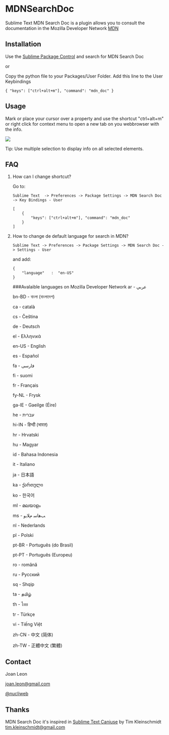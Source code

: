 MDNSearchDoc
============

Sublime Text MDN Search Doc is a plugin allows you to consult the documentation in the Mozilla Developer Network [MDN](https://developer.mozilla.org/)


Installation
------------

Use the [Sublime Package Control](http://wbond.net/sublime_packages/package_control) and search for MDN Search Doc

or

Copy the python file to your Packages/User Folder.
Add this line to the User Keybindings

    { "keys": ["ctrl+alt+m"], "command": "mdn_doc" }


Usage
-----

Mark or place your cursor over a property and use the shortcut "ctrl+alt+m" or right click for context menu to open a new tab on you webbrowser with the info.

![](https://raw.github.com/nucliweb/MDNSearchDoc/master/images/context-menu.png)

Tip: Use multiple selection to display info on all selected elements.


FAQ
---

1. How can I change shortcut?

	Go to:

    ```
    Sublime Text  -> Preferences -> Package Settings -> MDN Search Doc -> Key Bindings - User
    ```

    ```
	[
	    {
	        "keys": ["ctrl+alt+m"], "command": "mdn_doc"
	    }
	]
    ```


2. How to change de default language for search in MDN?

    ```
	Sublime Text -> Preferences -> Package Settings -> MDN Search Doc -> Settings - User
    ```

	and add:
    
    ```
	{
    	"language"   :  "en-US"
	}
    ```

    ###Avalaible languages on Mozilla Developer Network
	ar - عربي

	bn-BD - বাংলা (বাংলাদেশ)

	ca - català

	cs - Čeština

	de - Deutsch

	el - Ελληνικά

	en-US - English

	es - Español

	fa - فارسی

	fi - suomi

	fr - Français

	fy-NL - Frysk

	ga-IE - Gaeilge (Éire)

	he - עברית

	hi-IN - हिन्दी (भारत)

	hr - Hrvatski

	hu - Magyar

	id - Bahasa Indonesia

	it - Italiano

	ja - 日本語

	ka - ქართული

	ko - 한국어

	ml - മലയാളം

	ms - ﺐﻫﺎﺳ ﻡﻼﻳﻭ

	nl - Nederlands

	pl - Polski

	pt-BR - Português (do Brasil)

	pt-PT - Português (Europeu)

	ro - română

	ru - Русский

	sq - Shqip

	ta - தமிழ்

	th - ไทย

	tr - Türkçe

	vi - Tiếng Việt

	zh-CN - 中文 (简体)

	zh-TW - 正體中文 (繁體)


Contact
-------
Joan Leon

<joan.leon@gmail.com>

[@nucliweb](https://twitter.com/nucliweb)



Thanks
------
MDN Search Doc it's inspired in [Sublime Text Caniuse](https://github.com/Azd325/sublime-text-caniuse) by Tim Kleinschmidt <tim.kleinschmidt@gmail.com>